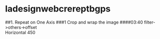 # ladesignwebcrereptbgps
##1. Repeat on One Axis
###1 Crop and wrap the image
####03:40
filter->others->offset  
Horizontal 450
